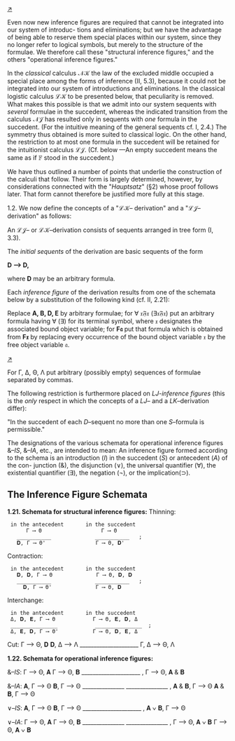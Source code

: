 <!--  <./segments/296-left.md> -->
[↗](../images/segments/296-left.png)


Even now new inference figures are required that
cannot be integrated into our system of introduc-
tions and eliminations; but we have the advantage
of being able to reserve them special places within
our system, since they no longer refer to logical
symbols, but merely to the structure of the formulae.
We therefore call these "structural inference
figures," and the others "operational inference
figures."

In the *classical* calculus 𝒩𝒦 the law of the
excluded middle occupied a special place among
the forms of inference (II, 5.3), because it could
not be integrated into our system of introductions
and eliminations. In the classical logistic calculus
ℒ𝒦 to be presented below, that peculiarity is
removed. What makes this possible is that we
admit into our system sequents with *several* formulae
in the succedent, whereas the indicated transition
from the calculus 𝒩𝒥 has resulted only in sequents
with *one* formula in the succedent. (For the
intuitive meaning of the general sequents cf. I, 2.4.)
The symmetry thus obtained is more suited to
classical logic. On the other hand, the restriction
to at most one formula in the succedent will be
retained for the intuitionist calculus ℒ𝒥. (Cf. below
—An empty succedent means the same as if 𝔽 stood
in the succedent.)

We have thus outlined a number of points that
underlie the construction of the calculi that follow.
Their form is largely determined, however, by
considerations connected with the "*Hauptsatz*"
(§2) whose proof follows later. That form cannot
therefore be justified more fully at this stage.

1.2. We now define the concepts of a "ℒ𝒦–
derivation" and a "ℒ𝒥–derivation" as follows:

An ℒ𝒥– or ℒ𝒦–derivation consists of sequents
arranged in tree form (I, 3.3).

The *initial sequents* of the derivation are basic
sequents of the form

**D ⟶ D,**

where **D** may be an arbitrary formula.

Each *inference figure* of the derivation results
from one of the schemata below by a substitution of
the following kind (cf. II, 2.21):

Replace **A, B, D, E** by arbitrary formulae; for
∀ 𝔵𝔉𝔵 (∃𝔵𝔉𝔵) put an arbitrary formula having
∀ (∃) for its terminal symbol, where 𝔵 designates
the associated bound object variable; for **F𝔞**
put that formula which is obtained from **F𝔵** by
replacing every occurrence of the bound object
variable 𝔵 by the free object variable 𝔞.

<!--  <./segments/296-right.md> -->
[↗](../images/segments/296-right.png)


For Γ, Δ, Θ, Λ put arbitrary (possibly empty)
sequences of formulae separated by commas.

The following restriction is furthermore placed
on *LJ*-*inference figures* (this is the *only* respect in
which the concepts of a *LJ*– and a *LK*–derivation
differ):

"In the succedent of each *D*–sequent no more
than one *S*–formula is permissible."

The designations of the various schemata for
operational inference figures &–*IS*, &–*IA*, etc.,
are intended to mean: An inference figure formed
according to the schema is an introduction (*I*) in
the succedent (*S*) or antecedent (*A*) of the con-
junction (&), the disjunction (∨), the universal
quantifier (∀), the existential quantifier (∃), the
negation (¬), or the implication(⊃).

## The Inference Figure Schemata

**1.21. Schemata for structural inference figures:**
Thinning:

     in the antecedent       in the succedent
          Γ ⟶ Θ                   Γ ⟶ Θ
       ___________              ___________   ;
       𝐃, Γ ⟶ Θ'                Γ ⟶ Θ, 𝐃'

Contraction:

     in the antecedent       in the succedent
       𝐃, 𝐃, Γ ⟶ Θ              Γ ⟶ Θ, 𝐃, 𝐃
       ___________              ___________   ;
         𝐃, Γ ⟶ Θ'              Γ ⟶ Θ, 𝐃

Interchange:

     in the antecedent       in the succedent
     Δ, 𝐃, 𝐄, Γ ⟶ Θ            Γ ⟶ Θ, 𝐄, 𝐃, Δ
     _______________            _______________  ;
     Δ, 𝐄, 𝐃, Γ ⟶ Θ'           Γ ⟶ Θ, 𝐃, 𝐄, Δ

Cut:
          Γ ⟶ Θ, 𝐃   𝐃, Δ ⟶ Λ
          _____________________
                Γ, Δ ⟶ Θ, Λ

**1.22. Schemata for operational inference figures:**

&–*IS*:  Γ ⟶ Θ, 𝐀   Γ ⟶ Θ, 𝐁
        _____________________  ,
           Γ ⟶ Θ, 𝐀 & 𝐁

&–*IA*:     𝐀, Γ ⟶ Θ           𝐁, Γ ⟶ Θ
        _______________    _______________  ,
        𝐀 & 𝐁, Γ ⟶ Θ    𝐀 & 𝐁, Γ ⟶ Θ

∨–*IS*:  𝐀, Γ ⟶ Θ   𝐁, Γ ⟶ Θ
        _____________________  ,
           𝐀 ∨ 𝐁, Γ ⟶ Θ

∨–*IA*:  Γ ⟶ Θ, 𝐀           Γ ⟶ Θ, 𝐁
        _______________    _______________  ,
        Γ ⟶ Θ, 𝐀 ∨ 𝐁    Γ ⟶ Θ, 𝐀 ∨ 𝐁

